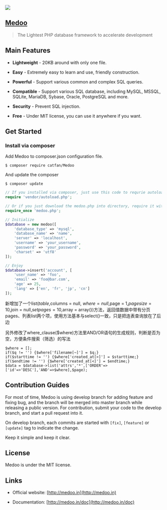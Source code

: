 ![](https://raw.githubusercontent.com/catfan/Medoo/develop/src/medoo-logo.png)

## [Medoo](http://medoo.in)

> The Lightest PHP database framework to accelerate development

## Main Features

* **Lightweight** - 20KB around with only one file.

* **Easy** - Extremely easy to learn and use, friendly construction.

* **Powerful** - Support various common and complex SQL queries.

* **Compatible** - Support various SQL database, including MySQL, MSSQL, SQLite, MariaDB, Sybase, Oracle, PostgreSQL and more.

* **Security** - Prevent SQL injection.

* **Free** - Under MIT license, you can use it anywhere if you want.

## Get Started

### Install via composer

Add Medoo to composer.json configuration file.
```
$ composer require catfan/Medoo
```

And update the composer
```
$ composer update
```

```php
// If you installed via composer, just use this code to requrie autoloader on the top of your projects.
require 'vendor/autoload.php';

// Or if you just download the medoo.php into directory, require it with the correct path.
require_once 'medoo.php';

// Initialize
$database = new medoo([
    'database_type' => 'mysql',
    'database_name' => 'name',
    'server' => 'localhost',
    'username' => 'your_username',
    'password' => 'your_password',
    'charset' => 'utf8'
]);

// Enjoy
$database->insert('account', [
    'user_name' => 'foo',
    'email' => 'foo@bar.com',
    'age' => 25,
    'lang' => ['en', 'fr', 'jp', 'cn']
]);
```

新增加了一个list($table,$columns = null, $where = null,$page = 1,$pagesize = 10,$join = null,$setpages = 10,$array = array())方法，返回值数据中带有分页pages、列表list两个项，使用方法基本与select()一致，只是把连表查询放在了后边

另外修改了where_clause($where)方法里AND/OR语句的生成规则，判断是否为空，方便条件搜索（筛选）的写法

```
$where = [];
if($q != '') {$where['filename[~]'] = $q;}
if($starttime != '') {$where['created_at[>]'] = $starttime;}
if($endtime != '') {$where['created_at[<]'] = $endtime;}
$data = $database->list('attrs','*',['ORDER'=>['id'=>'DESC'],'AND'=>$where],$page);

```

## Contribution Guides

For most of time, Medoo is using develop branch for adding feature and fixing bug, and the branch will be merged into master branch while releasing a public version. For contribution, submit your code to the develop branch, and start a pull request into it.

On develop branch, each commits are started with `[fix]`, `[feature]` or `[update]` tag to indicate the change.

Keep it simple and keep it clear.

## License

Medoo is under the MIT license.

## Links

* Official website: [http://medoo.in](http://medoo.in)

* Documentation: [http://medoo.in/doc](http://medoo.in/doc)